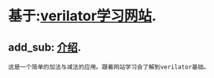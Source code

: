 # 基于:[verilator学习网站](https://www.itsembedded.com/ "新手学习好资料").

## add_sub: [介绍](https://itsembedded.com/dhd/verilator_1/). 
	这是一个简单的加法与减法的应用。跟着网站学习会了解到verilator基础。

